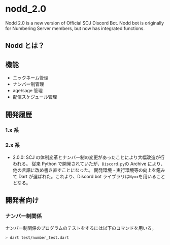 # nodd_2.0

Nodd 2.0 is a new version of Official SCJ Discord Bot. Nodd bot is originally for Numbering Server members, but now has integrated functions.

## Nodd とは？

<!-- Skytomoさん加筆よろ -->

## 機能

- ニックネーム管理
- ナンバー制管理
- age/sage 管理
- 配信スケジュール管理

## 開発履歴

### 1.x 系

<!-- Skytomoさん加筆よろ -->

### 2.x 系

- 2.0.0: SCJ の体制変革とナンバー制の変更があったことにより大幅改造が行われる。
  従来 Python で開発されていたが、`Discord.py`の Archive により、他の言語に改め書き直すことになった。
  開発環境・実行環境等の向上を鑑みて Dart が選ばれた。これより、Discord bot ライブラリは`Nyxx`を用いることとなる。

## 開発者向け

### ナンバー制関係

ナンバー制関係のプログラムのテストをするには以下のコマンドを用いる。

```sh
> dart test/number_test.dart
```
